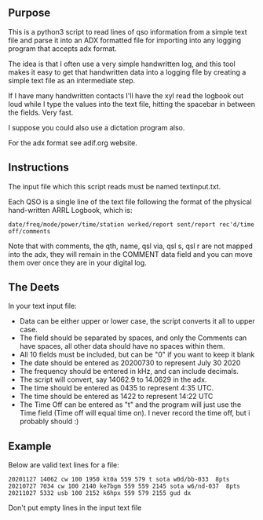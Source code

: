 ## Purpose 

   This is a python3 script to read lines of qso information from a simple text file and parse it into an ADX formatted file for importing into any logging program that accepts adx format.

   The idea is that I often use a very simple handwritten log, and this tool makes it easy to get that handwritten data into a logging file by creating a simple text file as an intermediate step.

   If I have many handwritten contacts I'll have the xyl read the logbook out loud while I type the values into the text file, hitting the spacebar in between the fields. Very fast. 

   I suppose you could also use a dictation program also.

   For the adx format see adif.org website.
   
## Instructions

   The input file which this script reads must be named textinput.txt.

   Each QSO is a single line of the text file following the format of the physical hand-written ARRL Logbook, which is: 

`date/freq/mode/power/time/station worked/report sent/report rec'd/time off/comments`

   Note that with comments, the qth, name, qsl via, qsl s, qsl r are not mapped into the adx, they will remain in the COMMENT data field and you can move them over once they are in your digital log.

## The Deets

   In your text input file:

* Data can be either upper or lower case, the script converts it all to upper case.
* The field should be separated by spaces, and only the Comments can have spaces, all other data should have no spaces within them.
* All 10 fields must be included, but can be "0" if you want to keep it blank
* The date should be entered as 20200730 to represent July 30 2020
* The frequency should be entered in kHz, and can include decimals.
* The script will convert, say 14062.9 to 14.0629 in the adx.
* The time should be entered as 0435 to represent 4:35 UTC.
* The time should be entered as 1422 to represent 14:22 UTC
* The Time Off can be entered as "t" and the program will just use the Time field (Time off will equal time on). I never record the time off, but i probably should :)
   
## Example

   Below are valid text lines for a file:

`20201127 14062 cw 100 1950 kt0a 559 579 t sota w0d/bb-033  8pts`
`20210727 7034 cw 100 2140 ke7bgm 559 559 2145 sota w6/nd-037  8pts` 
`20211027 5332 usb 100 2152 k6hpx 559 579 2155 gud dx`

   Don't put empty lines in the input text file

